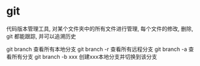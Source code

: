 # git 
代码版本管理工具, 对某个文件夹中的所有文件进行管理, 每个文件的修改, 删除, git 都能跟踪, 并可以追溯历史

git branch 查看所有本地分支
git branch -r 查看所有远程分支
git branch -a 查看所有分支
git branch -b xxx 创建xxx本地分支并切换到该分支